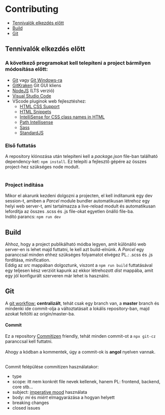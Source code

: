 # Contributing

+ [Tennivalók elkezdés előtt](#prestart)
+ [Build](#build)
+ [Git](#git)

<a name="prestart"></a>

## Tennivalók elkezdés előtt

### A következő programokat kell telepíteni a project bármilyen módosítása előtt:
+ [Git](https://git-scm.com/) vagy [Git Windows-ra](https://gitforwindows.org/)
+  [GitKraken](https://www.gitkraken.com/git-client) Git GUI kliens
+ [NodeJS](https://nodejs.org/) (LTS verzió)
+ [Visual Studio Code](https://code.visualstudio.com/)
+ VScode pluginok web fejlesztéshez:
    + [HTML CSS Support](https://marketplace.visualstudio.com/items?itemName=ecmel.vscode-html-css)
    + [HTML Snippets](https://marketplace.visualstudio.com/items?itemName=abusaidm.html-snippets)
    + [IntelliSense for CSS class names in HTML](https://marketplace.visualstudio.com/items?itemName=Zignd.html-css-class-completion)
    + [Path Intellisense](https://marketplace.visualstudio.com/items?itemName=christian-kohler.path-intellisense)
    + [Sass](https://marketplace.visualstudio.com/items?itemName=Syler.sass-indented)
    + [StandardJS](https://marketplace.visualstudio.com/items?itemName=chenxsan.vscode-standardjs)

### Első futtatás

A repository klónozása után telepíteni kell a *package.json* file-ban található dependency-ket: ```npm install```. Ez telepíti a fejlesztő gépére az összes project-hez szükséges node modult.<br><br>

### Project indítása

Mikor el akarunk kezdeni dolgozni a projecten, el kell indítanunk egy dev session-t, amiben a *Parcel* module bundler automatikusan létrehoz egy helyi web server-t, ami tartalmazza a live-reload modult és automatikusan lefordítja az összes .scss és .js file-okat egyetlen önálló file-ba.<br>
Indító parancs: ```npm run dev```

<a name="build"></a>

## Build

Ahhoz, hogy a project publikálható módba legyen, amit különálló web server-en is lehet majd futtatni, le kell azt build-elnünk. A *Parcel* egy paranccsal minden ehhez szükséges folyamatot elvégez PL.: .scss és .js fordítása, minification. <br>
Eddig az *src* mappában dolgoztunk, viszont a ```npm run build``` futtatásával egy teljesen kész verziót kapunk az ekkor létrehozott *dist* mappába, amit egy jól konfigurált szerveren már lehet is használni.

<a name="git"></a>

## Git 

A [git workflow:](https://www.atlassian.com/git/tutorials/comparing-workflows#centralized-workflow) **centralizált**, tehát csak egy branch van, a **master** branch és mindenki ide commit-olja a változtatásait a lokális repository-ban, majd azokat feltölti az origin/master-ba.

#### Commit
Ez a repository [Commitizen](https://www.npmjs.com/package/commitizen) friendly, tehát minden commit-ot a ```npx git-cz``` paranccsal kell futtatni.<br><br>
Ahogy a kódban a kommentek, úgy a commit-ok is **angol** nyelven vannak.<br><br>

Commit felépülése commitizen használatakor:

+ type
+ scope: itt nem konkrét file nevek kellenek, hanem PL: frontend, backend, core stb...
+ subject: [imperative mood](https://en.wikipedia.org/wiki/Imperative_mood) használata
+ body: *mi* és *miért* elmagyarázása a hogyan helyett
+ breaking changes
+ closed issues
